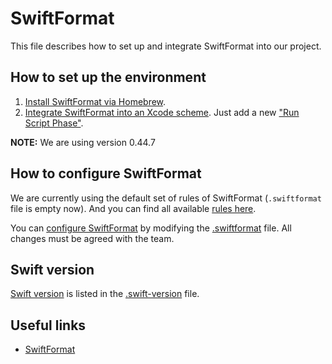 # SwiftFormat

This file describes how to set up and integrate SwiftFormat into our project.

## How to set up the environment

1. [Install SwiftFormat via Homebrew](https://github.com/nicklockwood/SwiftFormat#command-line-tool).
2. [Integrate SwiftFormat into an Xcode scheme](https://github.com/nicklockwood/SwiftFormat#alternative-locally-installed-swiftformat). Just add a new ["Run Script Phase"](https://stackoverflow.com/questions/39632301/where-is-the-run-script-and-build-phase-in-xcode).

**NOTE:** We are using version 0.44.7

## How to configure SwiftFormat

We are currently using the default set of rules of SwiftFormat (`.swiftformat` file is empty now). And you can find all available [rules here](https://github.com/nicklockwood/SwiftFormat/blob/master/Rules.md).

You can [configure SwiftFormat](https://github.com/nicklockwood/SwiftFormat#configuration) by modifying the [.swiftformat](../.swiftformat) file. All changes must be agreed with the team.

## Swift version

[Swift version](https://github.com/nicklockwood/SwiftFormat#swift-version) is listed in the [.swift-version](../.swift-version) file.

## Useful links

- [SwiftFormat](https://github.com/nicklockwood/SwiftFormat)
